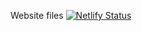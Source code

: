 Website files
[![Netlify Status](https://api.netlify.com/api/v1/badges/9911bab4-e3ec-4712-a5d5-d739e67d4c9a/deploy-status)](https://app.netlify.com/sites/batutoker/deploys)
